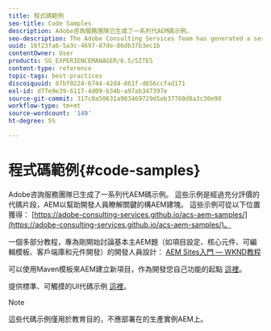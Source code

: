 ```yaml
---
title: 程式碼範例
seo-title: Code Samples
description: Adobe咨詢服務團隊已生成了一系列代AEM碼示例。
seo-description: The Adobe Consulting Services Team has generated a series of AEM code samples.
uuid: 16f23fa6-5a3c-4697-87de-86db37b3ec1b
contentOwner: User
products: SG_EXPERIENCEMANAGER/6.5/SITES
content-type: reference
topic-tags: best-practices
discoiquuid: 07bf0224-6744-42d4-861f-d656ccfad171
exl-id: d77e9e39-6117-4d09-b34b-a97ab347397e
source-git-commit: 317c0a50631a983469729d5eb37760d8a3c30e98
workflow-type: tm+mt
source-wordcount: '149'
ht-degree: 5%

---
```


# 程式碼範例{#code-samples}

Adobe咨詢服務團隊已生成了一系列代AEM碼示例。 這些示例是經過充分評價的代碼片段，AEM以幫助開發人員瞭解關鍵的構AEM建塊。 這些示例可從以下位置獲得： [https://adobe-consulting-services.github.io/acs-aem-samples/](https://adobe-consulting-services.github.io/acs-aem-samples/)。

一個多部分教程，專為剛開始討論基本主AEM題（如項目設定、核心元件、可編輯模板、客戶端庫和元件開發）的開發人員設計： [AEM Sites入門 — WKND教程](https://helpx.adobe.com/experience-manager/kt/sites/using/getting-started-wknd-tutorial-develop.html)

可以使用Maven模板來AEM建立新項目，作為開發您自己功能的起點 [這裡](https://github.com/Adobe-Marketing-Cloud/aem-project-archetype)。

提供標準、可觸摸的UI代碼示例 [這裡](/help/sites-developing/developing-components.md)。

>[!NOTE]
>
>這些代碼示例僅用於教育目的，不應部署在的生產實例AEM上。

